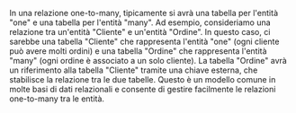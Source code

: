In una relazione one-to-many, tipicamente si avrà una tabella per l'entità "one" e una tabella per l'entità "many". Ad esempio, consideriamo una relazione tra un'entità "Cliente" e un'entità "Ordine". In questo caso, ci sarebbe una tabella "Cliente" che rappresenta l'entità "one" (ogni cliente può avere molti ordini) e una tabella "Ordine" che rappresenta l'entità "many" (ogni ordine è associato a un solo cliente). La tabella "Ordine" avrà un riferimento alla tabella "Cliente" tramite una chiave esterna, che stabilisce la relazione tra le due tabelle. Questo è un modello comune in molte basi di dati relazionali e consente di gestire facilmente le relazioni one-to-many tra le entità.